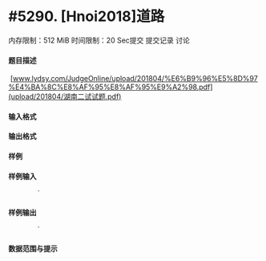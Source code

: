 
# #5290. [Hnoi2018]道路
内存限制：512 MiB 时间限制：20 Sec提交 提交记录 讨论
#### 题目描述
 [www.lydsy.com/JudgeOnline/upload/201804/%E6%B9%96%E5%8D%97%E4%BA%8C%E8%AF%95%E8%AF%95%E9%A2%98.pdf](upload/201804/湖南二试试题.pdf)
#### 输入格式

#### 输出格式

#### 样例

#### 样例输入

			`
#### 样例输出

			`
#### 数据范围与提示

